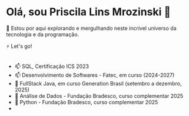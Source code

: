 # Olá, sou Priscila Lins Mrozinski 👋

🔭 Estou por aqui explorando e mergulhando neste incrível universo da tecnologia e da programação. 

⚡ Let's go! <br><br>


- 📫 SQL, Certificação ICS 2023
- 📫 Desenvolvimento de Softwares - Fatec, em curso (2024-2027)
- 🌱 FullStack Java, em curso Generation Brasil (setembro a dezembro, 2025)
- 🌱 Análise de Dados - Fundação Bradesco, curso complementar 2025
- 🌱 Python - Fundação Bradesco, curso complementar 2025
- 


<!--
**PriscilaMrozinski/priscilamrozinski** is a ✨ _special_ ✨ repository because its `README.md` (this file) appears on your GitHub profile.

Here are some ideas to get you started:

- 🔭 I’m currently working on ...
- 🌱 I’m currently learning ...
- 👯 I’m looking to collaborate on ...
- 🤔 I’m looking for help with ...
- 💬 Ask me about ...
- 📫 How to reach me: ...
- 😄 Pronouns: ...
- ⚡ Fun fact: ...
-->
